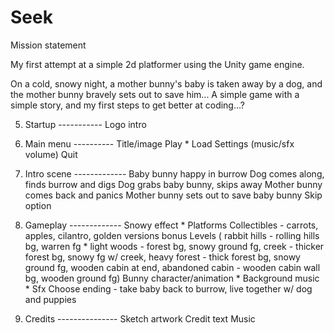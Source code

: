 Seek
====

Mission statement

My first attempt at a simple 2d platformer using the Unity game engine.

On a cold, snowy night, a mother bunny's baby is taken away by a dog, and the mother bunny bravely sets out to save him...
A simple game with a simple story, and my first steps to get better at coding...?

5) Startup -----------
Logo intro

3) Main menu ----------
Title/image
Play *
Load
Settings (music/sfx volume)
Quit

2) Intro scene -------------
Baby bunny happy in burrow
Dog comes along, finds burrow and digs
Dog grabs baby bunny, skips away
Mother bunny comes back and panics
Mother bunny sets out to save baby bunny
Skip option

1) Gameplay -------------
Snowy effect *
Platforms
Collectibles - carrots, apples, cilantro, golden versions bonus
Levels (
  rabbit hills - rolling hills bg, warren fg *
  light woods - forest bg, snowy ground fg, 
  creek - thicker forest bg, snowy fg w/ creek, 
  heavy forest - thick forest bg, snowy ground fg, wooden cabin at end, 
  abandoned cabin - wooden cabin wall bg, wooden ground fg)
Bunny character/animation *
Background music *
Sfx
Choose ending - take baby back to burrow, live together w/ dog and puppies

4) Credits ---------------
Sketch artwork
Credit text
Music

